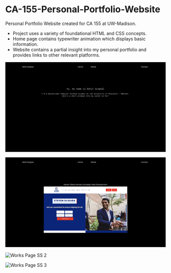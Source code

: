 # CA-155-Personal-Portfolio-Website

Personal Portfolio Website created for CA 155 at UW-Madison. 

- Project uses a variety of foundational HTML and CSS concepts. 
- Home page contains typewriter animation which displays basic information.
- Website contains a partial insight into my personal portfolio and provides links to other relevant platforms.

![Home Page SS](https://github.com/Rohit-Singhal4/CA-155-Personal-Portfolio-Website/blob/main/website%20images/Home.jpg?raw=true)

![Works Page SS 1](https://github.com/Rohit-Singhal4/CA-155-Personal-Portfolio-Website/blob/main/website%20images/Works1.jpg?raw=true)

![Works Page SS 2]()

![Works Page SS 3]()
